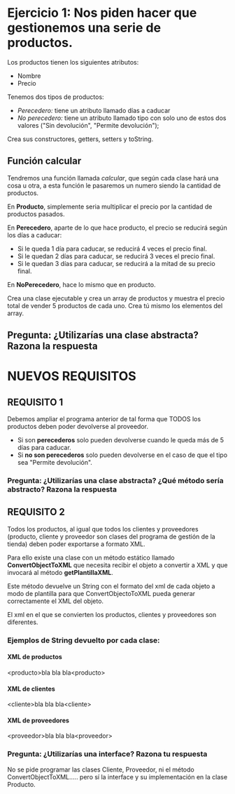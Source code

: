 # Ejercicio 1: Nos piden hacer que gestionemos una serie de productos.

Los productos tienen los siguientes atributos:

- Nombre
- Precio

Tenemos dos tipos de productos:

- *Perecedero:* tiene un atributo llamado días a caducar
- *No perecedero:* tiene un atributo llamado tipo con solo uno de estos dos valores ("Sin devolución", "Permite devolución");

Crea sus constructores, getters, setters y toString.

## Función calcular
Tendremos una función llamada *calcular*, que según cada clase hará una cosa u otra, a esta función le pasaremos un numero siendo la cantidad de productos.

En **Producto**, simplemente seria multiplicar el precio por la cantidad de productos pasados.

En **Perecedero**, aparte de lo que hace producto, el precio se reducirá según los días a caducar:

- Si le queda 1 día para caducar, se reducirá 4 veces el precio final.
- Si le quedan 2 días para caducar, se reducirá 3 veces el precio final.
- Si le quedan 3 días para caducar, se reducirá a la mitad de su precio final.

En **NoPerecedero**, hace lo mismo que en producto.

Crea una clase ejecutable y crea un array de productos y muestra el precio total de vender 5  productos de cada uno. Crea tú mismo los elementos del array.

## Pregunta: ¿Utilizarías una clase abstracta? Razona la respuesta

# NUEVOS REQUISITOS

## REQUISITO 1
Debemos ampliar el programa anterior de tal forma que TODOS los productos deben poder devolverse al proveedor.

- Si son **perecederos** solo pueden devolverse cuando le queda más de 5 días para caducar.
- Si **no son perecederos** solo pueden devolverse en el caso de que el tipo sea "Permite devolución".

### Pregunta: ¿Utilizarías una clase abstracta? ¿Qué método sería abstracto? Razona la respuesta

## REQUISITO 2
Todos los productos, al igual que todos los clientes y proveedores (producto, cliente y proveedor son clases del programa de gestión de la tienda) deben poder exportarse a formato XML.

Para ello existe una clase con un método estático llamado **ConvertObjectToXML** que necesita recibir el objeto a convertir a XML y que invocará al método **getPlantillaXML**.

Este método devuelve un String con el formato del xml de cada objeto a modo de plantilla para que ConvertObjectoToXML pueda generar correctamente el XML del objeto.

El xml en el que se convierten los productos, clientes y proveedores son diferentes.

### Ejemplos de String devuelto por cada clase:

#### XML de productos

&lt;producto&gt;bla bla bla&lt;producto&gt;
  
#### XML de clientes
&lt;cliente&gt;bla bla bla&lt;cliente&gt;
  
#### XML de proveedores
&lt;proveedor&gt;bla bla bla&lt;proveedor&gt;

### Pregunta: ¿Utilizarías una interface? Razona tu respuesta

No se pide programar las clases Cliente, Proveedor, ni el método ConvertObjectToXML..... pero sí la interface y su implementación en la clase Producto.

